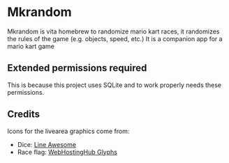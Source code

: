 # Mkrandom

Mkrandom is vita homebrew to randomize mario kart races, it randomizes the rules of the game (e.g. objects, speed, etc.)
It is a companion app for a mario kart game

## Extended permissions required

This is because this project uses SQLite and to work properly needs these permissions.

## Credits

Icons for the livearea graphics come from:

- Dice: [Line Awesome](https://github.com/icons8/line-awesome)
- Race flag: [WebHostingHub Glyphs](https://www.webhostinghub.com/glyphs/) 
